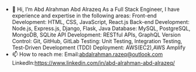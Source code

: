- 👋 Hi, I’m Abd Alrahman Abd Alrazeq
As a Full Stack Engineer, I have experience and expertise in the following areas:
Front-end Development: HTML, CSS, JavaScript, React.js
Back-end Development: Node.js, Express.js, Django, Flask, Java
Database: MySQL, PostgreSQL, MongoDB, SQLite
API Development: RESTful APIs, GraphQL
Version Control: Git, GitHub, GitLab
Testing: Unit Testing, Integration Testing, Test-Driven Development (TDD)
Deployment: AWS(EC2),AWS Amplify
- 📫 How to reach me: Email:abdalrahman.razeq@outlook.com  LinkedIn:https://www.linkedin.com/in/abd-alrahman-abd-alrazeq/

<!---
A-AbdAlrazeq/A-AbdAlrazeq is a ✨ special ✨ repository because its `README.md` (this file) appears on your GitHub profile.
You can click the Preview link to take a look at your changes.
--->
